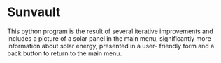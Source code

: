 # Sunvault
This python program is the result of several iterative improvements and includes a picture of a solar panel in the main menu, significantly more information about solar energy, presented in a user- friendly form and a back button to return to the main menu. 

